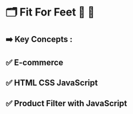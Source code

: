 # 🗂️ Fit For Feet 👟 🏀
## ➡️ Key Concepts :
## ✅ E-commerce 
## ✅ HTML CSS JavaScript
## ✅ Product Filter with JavaScript
